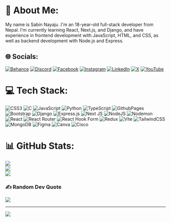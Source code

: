 # 💫 About Me:
My name is Sabin Nayaju .I'm an 18-year-old full-stack developer from Nepal. I'm currently learning React, Next.js, and Django, and have experience in frontend development with JavaScript, HTML, and CSS, as well as backend development with Node.js and Express.


## 🌐 Socials:
[![Behance](https://img.shields.io/badge/Behance-1769ff?logo=behance&logoColor=white)](https://behance.net/CodexSabin) [![Discord](https://img.shields.io/badge/Discord-%237289DA.svg?logo=discord&logoColor=white)](https://discord.gg/642348041449504805) [![Facebook](https://img.shields.io/badge/Facebook-%231877F2.svg?logo=Facebook&logoColor=white)](https://facebook.com/sabin.nayaju) [![Instagram](https://img.shields.io/badge/Instagram-%23E4405F.svg?logo=Instagram&logoColor=white)](https://instagram.com/xtha__sabin) [![LinkedIn](https://img.shields.io/badge/LinkedIn-%230077B5.svg?logo=linkedin&logoColor=white)](https://linkedin.com/in/sabin-nayaju) [![X](https://img.shields.io/badge/X-black.svg?logo=X&logoColor=white)](https://x.com/xtha__sabin) [![YouTube](https://img.shields.io/badge/YouTube-%23FF0000.svg?logo=YouTube&logoColor=white)](https://youtube.com/@DarkMysterioGaming) 

# 💻 Tech Stack:
![CSS3](https://img.shields.io/badge/css3-%231572B6.svg?style=for-the-badge&logo=css3&logoColor=white) ![C](https://img.shields.io/badge/c-%2300599C.svg?style=for-the-badge&logo=c&logoColor=white) ![JavaScript](https://img.shields.io/badge/javascript-%23323330.svg?style=for-the-badge&logo=javascript&logoColor=%23F7DF1E) ![Python](https://img.shields.io/badge/python-3670A0?style=for-the-badge&logo=python&logoColor=ffdd54) ![TypeScript](https://img.shields.io/badge/typescript-%23007ACC.svg?style=for-the-badge&logo=typescript&logoColor=white) ![GithubPages](https://img.shields.io/badge/github%20pages-121013?style=for-the-badge&logo=github&logoColor=white) ![Bootstrap](https://img.shields.io/badge/bootstrap-%238511FA.svg?style=for-the-badge&logo=bootstrap&logoColor=white) ![Django](https://img.shields.io/badge/django-%23092E20.svg?style=for-the-badge&logo=django&logoColor=white) ![Express.js](https://img.shields.io/badge/express.js-%23404d59.svg?style=for-the-badge&logo=express&logoColor=%2361DAFB) ![Next JS](https://img.shields.io/badge/Next-black?style=for-the-badge&logo=next.js&logoColor=white) ![NodeJS](https://img.shields.io/badge/node.js-6DA55F?style=for-the-badge&logo=node.js&logoColor=white) ![Nodemon](https://img.shields.io/badge/NODEMON-%23323330.svg?style=for-the-badge&logo=nodemon&logoColor=%BBDEAD) ![React](https://img.shields.io/badge/react-%2320232a.svg?style=for-the-badge&logo=react&logoColor=%2361DAFB) ![React Router](https://img.shields.io/badge/React_Router-CA4245?style=for-the-badge&logo=react-router&logoColor=white) ![React Hook Form](https://img.shields.io/badge/React%20Hook%20Form-%23EC5990.svg?style=for-the-badge&logo=reacthookform&logoColor=white) ![Redux](https://img.shields.io/badge/redux-%23593d88.svg?style=for-the-badge&logo=redux&logoColor=white) ![Vite](https://img.shields.io/badge/vite-%23646CFF.svg?style=for-the-badge&logo=vite&logoColor=white) ![TailwindCSS](https://img.shields.io/badge/tailwindcss-%2338B2AC.svg?style=for-the-badge&logo=tailwind-css&logoColor=white) ![MongoDB](https://img.shields.io/badge/MongoDB-%234ea94b.svg?style=for-the-badge&logo=mongodb&logoColor=white) ![Figma](https://img.shields.io/badge/figma-%23F24E1E.svg?style=for-the-badge&logo=figma&logoColor=white) ![Canva](https://img.shields.io/badge/Canva-%2300C4CC.svg?style=for-the-badge&logo=Canva&logoColor=white) ![Cisco](https://img.shields.io/badge/cisco-%23049fd9.svg?style=for-the-badge&logo=cisco&logoColor=black)
# 📊 GitHub Stats:
![](https://github-readme-stats.vercel.app/api?username=SabinXtha1&theme=dark&hide_border=true&include_all_commits=false&count_private=false)<br/>
![](https://github-readme-streak-stats.herokuapp.com/?user=SabinXtha1&theme=dark&hide_border=true)<br/>
![](https://github-readme-stats.vercel.app/api/top-langs/?username=SabinXtha1&theme=dark&hide_border=true&include_all_commits=false&count_private=false&layout=compact)

### ✍️ Random Dev Quote
![](https://quotes-github-readme.vercel.app/api?type=horizontal&theme=radical)

---
[![](https://visitcount.itsvg.in/api?id=SabinXtha1&icon=0&color=0)](https://visitcount.itsvg.in)

<!-- Proudly created with GPRM ( https://gprm.itsvg.in ) -->